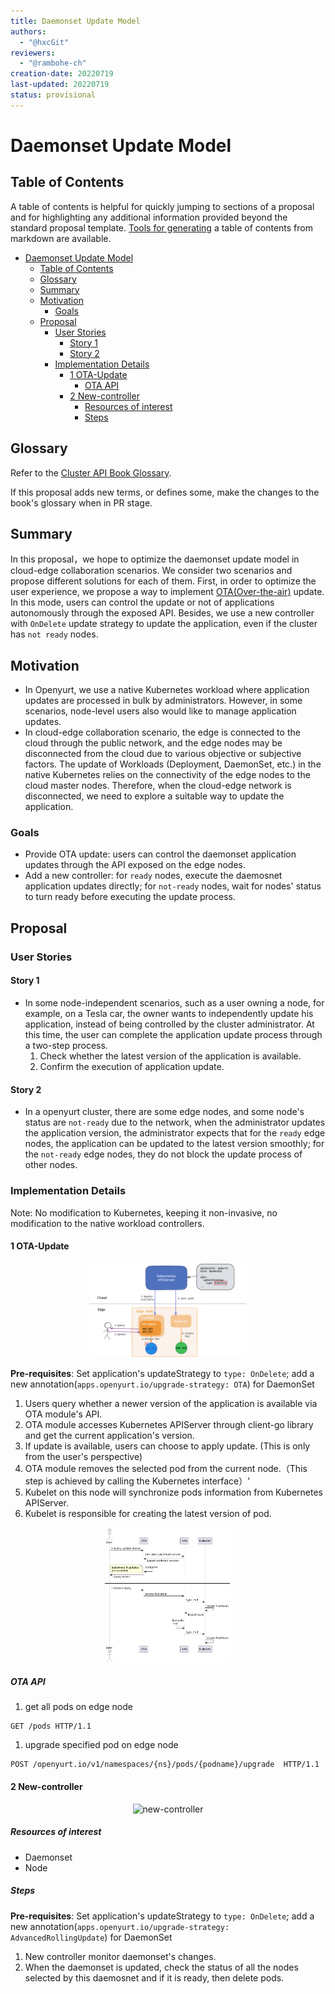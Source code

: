 ```yaml
---
title: Daemonset Update Model
authors:
  - "@hxcGit"
reviewers:
  - "@rambohe-ch"
creation-date: 20220719
last-updated: 20220719
status: provisional
---
```


# Daemonset Update Model

## Table of Contents

A table of contents is helpful for quickly jumping to sections of a proposal and for highlighting
any additional information provided beyond the standard proposal template.
[Tools for generating](https://github.com/ekalinin/github-markdown-toc) a table of contents from markdown are available.

- [Daemonset Update Model](#daemonset-update-model)
  - [Table of Contents](#table-of-contents)
  - [Glossary](#glossary)
  - [Summary](#summary)
  - [Motivation](#motivation)
    - [Goals](#goals)
  - [Proposal](#proposal)
    - [User Stories](#user-stories)
      - [Story 1](#story-1)
      - [Story 2](#story-2)
    - [Implementation Details](#implementation-details)
      - [1 OTA-Update](#1-ota-update)
        - [OTA API](#ota-api)
      - [2 New-controller](#2-new-controller)
        - [Resources of interest](#resources-of-interest)
        - [Steps](#steps)

## Glossary

Refer to the [Cluster API Book Glossary](https://cluster-api.sigs.k8s.io/reference/glossary.html).

If this proposal adds new terms, or defines some, make the changes to the book's glossary when in PR stage.

## Summary

In this proposal，we hope to optimize the daemonset update model in cloud-edge collaboration scenarios. We consider two scenarios and propose different solutions for each of them. First, in order to optimize the user experience, we propose a way to implement [OTA(Over-the-air)](https://en.wikipedia.org/wiki/Over-the-air_programming) update. In this mode, users can control the update or not of applications autonomously through the exposed API. Besides, we use a new controller with `OnDelete` update strategy to update the application, even if the cluster has `not ready` nodes.

## Motivation

- In Openyurt, we use a native Kubernetes workload where application updates are processed in bulk by administrators. However, in some scenarios, node-level users also would like to manage application updates.
- In cloud-edge collaboration scenario, the edge is connected to the cloud through the public network, and the edge nodes may be disconnected from the cloud due to various objective or subjective factors. The update of Workloads (Deployment, DaemonSet, etc.) in the native Kubernetes relies on the connectivity of the edge nodes to the cloud master nodes. Therefore, when the cloud-edge network is disconnected, we need to explore a suitable way to update the application.

### Goals

- Provide OTA update: users can control the daemonset application updates through the API exposed on the edge nodes.
- Add a new controller: for `ready` nodes, execute the daemosnet application updates directly; for `not-ready` nodes, wait for nodes' status to turn ready before executing the update process.

## Proposal

### User Stories

#### Story 1

- In some node-independent scenarios, such as a user owning a node, for example, on a Tesla car, the owner wants to independently update his application, instead of being controlled by the cluster administrator. At this time, the user can complete the application update process through a two-step process.
  1. Check whether the latest version of the application is available.
  2. Confirm the execution of application update.

#### Story 2

- In a openyurt cluster, there are some edge nodes, and some node's status are `not-ready` due to the network, when the administrator updates the application version, the administrator expects that for the `ready` edge nodes, the application can be updated to the latest version smoothly; for the `not-ready` edge nodes, they do not block the update process of other nodes.

### Implementation Details

Note: No modification to Kubernetes, keeping it non-invasive, no modification to the native workload controllers.

#### 1 OTA-Update

<div align="center">
  <img src="../img/OTA.png" width=50% title="OTA">
</div>

**Pre-requisites**: Set application's updateStrategy to `type: OnDelete`; add a new annotation(`apps.openyurt.io/upgrade-strategy: OTA`) for DaemonSet

1. Users query whether a newer version of the application is available via OTA module's API.
2. OTA module accesses Kubernetes APIServer through client-go library and get the current application's version.
3. If update is available, users can choose to apply update. (This is only from the user's perspective)
4. OTA module removes the selected pod from the current node.（This step is achieved by calling the Kubernetes interface）'
5. Kubelet on this node will synchronize pods information from Kubernetes APIServer.
6. Kubelet is responsible for creating the latest version of pod.

<div align="center">
  <img src="../img/process.png" width=40% title="OTA Process">
</div>

##### OTA API

1. get all pods on edge node

```text
GET /pods HTTP/1.1
```

1. upgrade specified pod on edge node

```text
POST /openyurt.io/v1/namespaces/{ns}/pods/{podname}/upgrade  HTTP/1.1
````

#### 2 New-controller

<div align="center">
  <img src="../img/xxx-controller.png" width=40% title="new-controller">
</div>

##### Resources of interest

- Daemonset
- Node

##### Steps

**Pre-requisites**: Set application's updateStrategy to `type: OnDelete`; add a new annotation(`apps.openyurt.io/upgrade-strategy: AdvancedRollingUpdate`) for DaemonSet

1. New controller monitor daemonset's changes.
2. When the daemonset is updated, check the status of all the nodes selected by this daemosnet and if it is ready, then delete pods.
